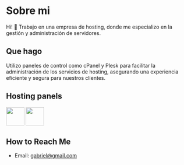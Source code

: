 # Sobre mi

Hi! 👋 Trabajo en una empresa de hosting, donde me especializo en la gestión y administración de servidores. 

## Que hago
Utilizo paneles de control como cPanel y Plesk para facilitar la administración de los servicios de hosting, asegurando una experiencia eficiente y segura para nuestros clientes.



## Hosting panels
<img src="https://cpanel.net/wp-content/themes/cPbase/assets/img/logos/cp-orange.png" width="50" height="auto">
<img src="https://cdn1.plesk.com/wp-content/uploads/2017/05/27012542/plesk_logo_primary_positive_.jpg" width="50" height="auto">



## How to Reach Me
- Email: [gabriel@gmail.com](mailto:gabriel@gmail.com)
